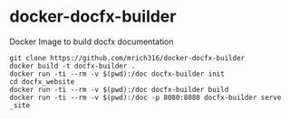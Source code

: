 # docker-docfx-builder
Docker Image to build docfx documentation

``` shell
git clone https://github.com/mrich316/docker-docfx-builder
docker build -t docfx-builder .
docker run -ti --rm -v $(pwd):/doc docfx-builder init
cd docfx_website
docker run -ti --rm -v $(pwd):/doc docfx-builder build
docker run -ti --rm -v $(pwd):/doc -p 8080:8080 docfx-builder serve _site
```
